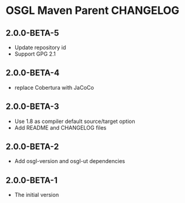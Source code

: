 # OSGL Maven Parent CHANGELOG

## 2.0.0-BETA-5

* Update repository id
* Support GPG 2.1

## 2.0.0-BETA-4

* replace Cobertura with JaCoCo

## 2.0.0-BETA-3

* Use 1.8 as compiler default source/target option
* Add README and CHANGELOG files

## 2.0.0-BETA-2

* Add osgl-version and osgl-ut dependencies


## 2.0.0-BETA-1

* The initial version 
